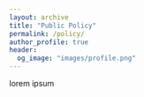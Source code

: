 ```yaml
---
layout: archive
title: "Public Policy"
permalink: /policy/
author_profile: true
header:
  og_image: "images/profile.png"
---
```

lorem ipsum